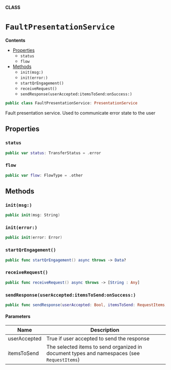 **CLASS**

# `FaultPresentationService`

**Contents**

- [Properties](#properties)
  - `status`
  - `flow`
- [Methods](#methods)
  - `init(msg:)`
  - `init(error:)`
  - `startQrEngagement()`
  - `receiveRequest()`
  - `sendResponse(userAccepted:itemsToSend:onSuccess:)`

```swift
public class FaultPresentationService: PresentationService
```

Fault presentation service. Used to communicate error state to the user

## Properties
### `status`

```swift
public var status: TransferStatus = .error
```

### `flow`

```swift
public var flow: FlowType = .other
```

## Methods
### `init(msg:)`

```swift
public init(msg: String)
```

### `init(error:)`

```swift
public init(error: Error)
```

### `startQrEngagement()`

```swift
public func startQrEngagement() async throws -> Data?
```

### `receiveRequest()`

```swift
public func receiveRequest() async throws -> [String : Any]
```

### `sendResponse(userAccepted:itemsToSend:onSuccess:)`

```swift
public func sendResponse(userAccepted: Bool, itemsToSend: RequestItems,  onSuccess: ((URL?) -> Void)?) async throws
```

#### Parameters

| Name | Description |
| ---- | ----------- |
| userAccepted | True if user accepted to send the response |
| itemsToSend | The selected items to send organized in document types and namespaces (see `RequestItems`) |
